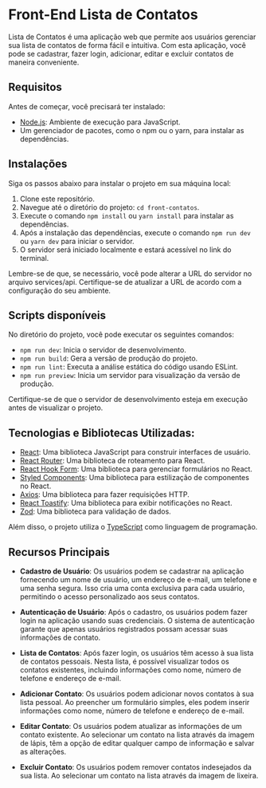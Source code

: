 # Front-End Lista de Contatos

Lista de Contatos é uma aplicação web que permite aos usuários gerenciar sua lista de contatos de forma fácil e intuitiva. Com esta aplicação, você pode se cadastrar, fazer login, adicionar, editar e excluir contatos de maneira conveniente.

## Requisitos

Antes de começar, você precisará ter instalado:

- [Node.js](https://nodejs.org/): Ambiente de execução para JavaScript.
- Um gerenciador de pacotes, como o npm ou o yarn, para instalar as dependências.

## Instalações

Siga os passos abaixo para instalar o projeto em sua máquina local:

1. Clone este repositório.
2. Navegue até o diretório do projeto: `cd front-contatos`.
3. Execute o comando `npm install` ou `yarn install` para instalar as dependências.
4. Após a instalação das dependências, execute o comando `npm run dev` ou `yarn dev` para iniciar o servidor.
5. O servidor será iniciado localmente e estará acessível no link do terminal.

Lembre-se de que, se necessário, você pode alterar a URL do servidor no arquivo services/api. Certifique-se de atualizar a URL de acordo com a configuração do seu ambiente.

## Scripts disponíveis

No diretório do projeto, você pode executar os seguintes comandos:

- `npm run dev`: Inicia o servidor de desenvolvimento.
- `npm run build`: Gera a versão de produção do projeto.
- `npm run lint`: Executa a análise estática do código usando ESLint.
- `npm run preview`: Inicia um servidor para visualização da versão de produção.

Certifique-se de que o servidor de desenvolvimento esteja em execução antes de visualizar o projeto.

## Tecnologias e Bibliotecas Utilizadas:

- [React](https://reactjs.org/): Uma biblioteca JavaScript para construir interfaces de usuário.
- [React Router](https://reactrouter.com/): Uma biblioteca de roteamento para React.
- [React Hook Form](https://react-hook-form.com/): Uma biblioteca para gerenciar formulários no React.
- [Styled Components](https://styled-components.com/): Uma biblioteca para estilização de componentes no React.
- [Axios](https://axios-http.com/): Uma biblioteca para fazer requisições HTTP.
- [React Toastify](https://fkhadra.github.io/react-toastify/): Uma biblioteca para exibir notificações no React.
- [Zod](https://github.com/colinhacks/zod): Uma biblioteca para validação de dados.

Além disso, o projeto utiliza o [TypeScript](https://www.typescriptlang.org/) como linguagem de programação.


## Recursos Principais

- **Cadastro de Usuário**: Os usuários podem se cadastrar na aplicação fornecendo um nome de usuário, um endereço de e-mail, um telefone e uma senha segura. Isso cria uma conta exclusiva para cada usuário, permitindo o acesso personalizado aos seus contatos.

- **Autenticação de Usuário**: Após o cadastro, os usuários podem fazer login na aplicação usando suas credenciais. O sistema de autenticação garante que apenas usuários registrados possam acessar suas informações de contato.

- **Lista de Contatos**: Após fazer login, os usuários têm acesso à sua lista de contatos pessoais. Nesta lista, é possível visualizar todos os contatos existentes, incluindo informações como nome, número de telefone e endereço de e-mail.

- **Adicionar Contato**: Os usuários podem adicionar novos contatos à sua lista pessoal. Ao preencher um formulário simples, eles podem inserir informações como nome, número de telefone e endereço de e-mail.

- **Editar Contato**: Os usuários podem atualizar as informações de um contato existente. Ao selecionar um contato na lista através da imagem de lápis, têm a opção de editar qualquer campo de informação e salvar as alterações.

- **Excluir Contato**: Os usuários podem remover contatos indesejados da sua lista. Ao selecionar um contato na lista através da imagem de lixeira.

